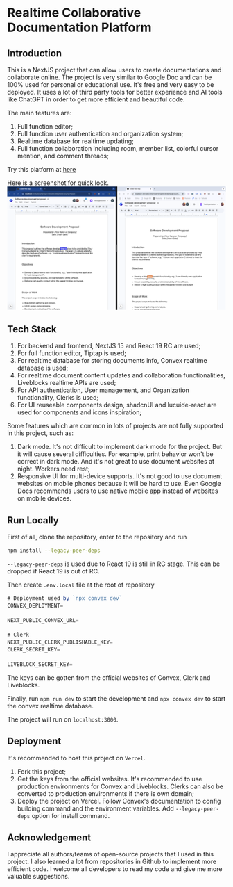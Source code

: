 # Realtime Collaborative Documentation Platform

## Introduction
This is a NextJS project that can allow users to create documentations and collaborate online. The project is very similar to Google Doc and can be 100% used for personal or educational use.
It's free and very easy to be deployed. It uses a lot of third party tools for better experience and AI tools like ChatGPT in order to get more efficient and beautiful code.

The main features are:
1. Full function editor;
2. Full function user authentication and organization system;
3. Realtime database for realtime updating;
4. Full function collaboration including room, member list, colorful cursor mention, and comment threads;

Try this platform at [here](https://docs-rho-ten.vercel.app)

Here is a screenshot for quick look.
![demo](./assets/realtimedoc.png)

## Tech Stack
1. For backend and frontend, NextJS 15 and React 19 RC are used;
2. For full function editor, Tiptap is used;
3. For realtime database for storing documents info, Convex realtime database is used;
4. For realtime document content updates and collaboration functionalities, Liveblocks realtime APIs are used;
5. For API authentication, User management, and Organization functionality, Clerks is used;
6. For UI reuseable components design, shadcnUI and lucuide-react are used for components and icons inspiration;

Some features which are common in lots of projects are not fully supported in this project, such as:
1. Dark mode. It's not difficult to implement dark mode for the project. But it will cause several difficulties. For example, print behavior won't be correct in dark mode. And it's not great to use document websites at night. Workers need rest;
2. Responsive UI for multi-device supports. It's not good to use document websites on mobile phones because it will be hard to use. Even Google Docs recommends users to use native mobile app instead of websites on mobile devices.

## Run Locally
First of all, clone the repository, enter to the repository and run
```bash
npm install --legacy-peer-deps
```
`--legacy-peer-deps` is used due to React 19 is still in RC stage. This can be dropped if React 19 is out of RC.

Then create `.env.local` file at the root of repository
```js
# Deployment used by `npx convex dev`
CONVEX_DEPLOYMENT=

NEXT_PUBLIC_CONVEX_URL=

# Clerk
NEXT_PUBLIC_CLERK_PUBLISHABLE_KEY=
CLERK_SECRET_KEY=

LIVEBLOCK_SECRET_KEY=
```

The keys can be gotten from the official websites of Convex, Clerk and Liveblocks.

Finally, run `npm run dev` to start the development and `npx convex dev` to start the convex realtime database.

The project will run on `localhost:3000`.

## Deployment
It's recommended to host this project on `Vercel`.

1. Fork this project;
2. Get the keys from the official websites. It's recommended to use production environments for Convex and Liveblocks. Clerks can also be converted to production environments if there is own domain;
3. Deploy the project on Vercel. Follow Convex's documentation to config building command and the environment variables. Add `--legacy-peer-deps` option for install command.

## Acknowledgement
I appreciate all authors/teams of open-source projects that I used in this project.
I also learned a lot from repositories in Github to implement more efficient code.
I welcome all developers to read my code and give me more valuable suggestions.